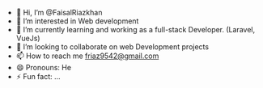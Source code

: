 - 👋 Hi, I’m @FaisalRiazkhan
- 👀 I’m interested in Web development
- 🌱 I’m currently learning and working as a full-stack Developer. (Laravel, VueJs)
- 💞️ I’m looking to collaborate on web Development projects
- 📫 How to reach me friaz9542@gmail.com
- 😄 Pronouns: He
- ⚡ Fun fact: ...

<!---
FaisalRiazkhan/FaisalRiazkhan is a ✨ special ✨ repository because its `README.md` (this file) appears on your GitHub profile.
You can click the Preview link to take a look at your changes.
--->
